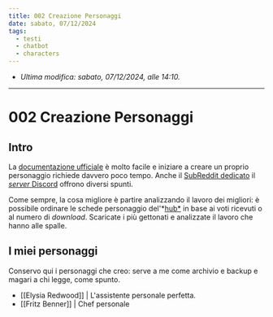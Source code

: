 ```yaml
---
title: 002 Creazione Personaggi
date: sabato, 07/12/2024
tags:
  - testi
  - chatbot
  - characters
---
```


- *Ultima modifica: sabato, 07/12/2024, alle 14:10.*

---

# 002 Creazione Personaggi

## Intro

La [documentazione ufficiale](https://backyard.ai/docs/creating-characters/character-prompt) è molto facile e iniziare a creare un proprio personaggio richiede davvero poco tempo. Anche il [SubReddit dedicato](https://www.reddit.com/r/BackyardAI/) il [*server* Discord](https://discord.gg/Ng4vmcDfqr) offrono diversi spunti.

Come sempre, la cosa migliore è partire analizzando il lavoro dei migliori: è possibile ordinare le schede personaggio del'*[hub*](https://backyard.ai/hub) in base ai voti ricevuti o al numero di *download*. Scaricate i più gettonati e analizzate il lavoro che hanno alle spalle.

## I miei personaggi

Conservo qui i personaggi che creo: serve a me come archivio e backup e magari a chi legge, come spunto.

- [[Elysia Redwood]] | L'assistente personale perfetta.
- [[Fritz Benner]] | Chef personale
